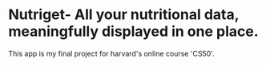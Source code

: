 # Nutriget- All your nutritional data, meaningfully displayed in one place.
This app is my final project for harvard's online course 'CS50'. 
